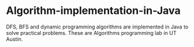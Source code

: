 # Algorithm-implementation-in-Java
DFS, BFS and dynamic programming algorithms are implemented in Java to solve practical problems. 
These are Algorithms programming lab in UT Austin.

